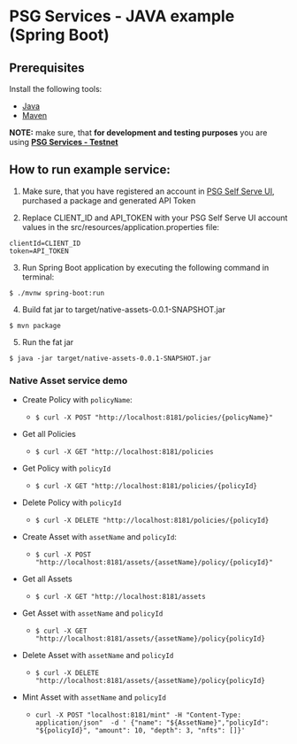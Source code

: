 # PSG Services - JAVA example (Spring Boot)

## Prerequisites
Install the following tools:

- [Java](https://www.oracle.com/java/technologies/downloads/)
- [Maven](https://maven.apache.org/)

**NOTE:** make sure, that **for development and testing purposes** you are using **[PSG Services - Testnet](https://psg-testnet.iog.services/)**

## How to run example service:

1. Make sure, that you have registered an account in [PSG Self Serve UI](https://psg.iog.services/), purchased a package and generated API Token

2. Replace CLIENT_ID and API_TOKEN with your PSG Self Serve UI account values in the src/resources/application.properties file:
```shell
clientId=CLIENT_ID
token=API_TOKEN
```
3. Run Spring Boot application by executing the following command in terminal:
```shell
$ ./mvnw spring-boot:run
```
4. Build fat jar to target/native-assets-0.0.1-SNAPSHOT.jar
```shell
$ mvn package
```
5. Run the fat jar
```shell
$ java -jar target/native-assets-0.0.1-SNAPSHOT.jar
```
### Native Asset service demo
- Create Policy with `policyName`:
  - ```$ curl -X POST "http://localhost:8181/policies/{policyName}"```
- Get all Policies
  -  ```$ curl -X GET "http://localhost:8181/policies```
- Get Policy with `policyId`
  -  ```$ curl -X GET "http://localhost:8181/policies/{policyId}```
- Delete Policy with `policyId`
  - ```$ curl -X DELETE "http://localhost:8181/policies/{policyId}```



- Create Asset with `assetName` and `policyId`:
  - ```$ curl -X POST "http://localhost:8181/assets/{assetName}/policy/{policyId}"```
- Get all Assets
  -  ```$ curl -X GET "http://localhost:8181/assets```
- Get Asset with `assetName` and `policyId`
  -  ```$ curl -X GET "http://localhost:8181/assets/{assetName}/policy{policyId}```
- Delete Asset with `assetName` and `policyId`
  - ```$ curl -X DELETE "http://localhost:8181/assets/{assetName}/policy{policyId}```


- Mint Asset with `assetName` and `policyId`
  - ```curl -X POST "localhost:8181/mint" -H "Content-Type: application/json"  -d ' {"name": "${AssetName}","policyId": "${policyId}", "amount": 10, "depth": 3, "nfts": []}'  ```
   
  
